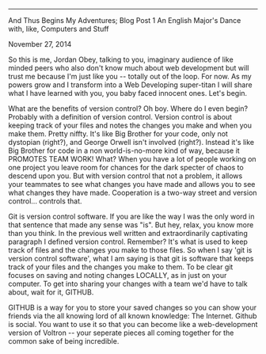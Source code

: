 

-----------------------------------------------------------------------------------

And Thus Begins My Adventures; Blog Post 1
An English Major's Dance with, like, Computers and Stuff

November 27, 2014 

So this is me, Jordan Obey, talking to you, imaginary audience of like minded peers who also don't know much about web development but will trust me because I'm just like you -- totally out of the loop. For now. As my powers grow and I transform into a Web Developing super-titan I will share what I have learned with you, you baby faced innocent ones. Let's begin. 

What are the benefits of version control? Oh boy. Where do I even begin? Probably with a definition of version control. Version control is about keeping track of your files and notes the changes you make and when you make them. Pretty niffty. It's like Big Brother for your code, only not dystopian (right?), and George Orwell isn't involved (right?). Instead it's like Big Brother for code in a non world-is-no-more kind of way, because it PROMOTES TEAM WORK! What? When you have a lot of people working on one project you leave room for chances for the dark specter of chaos to descend upon you. But with version control that not a problem, it allows your teammates to see what changes you have made and allows you to see what changes they have made. Cooperation is a two-way street and version control... controls that. 

Git is version control software. If you are like the way I was the only word in that sentence that made any sense was "is". But hey, relax, you know more than you think. In the previous well written and extraordinarily captivating paragraph I defined version control. Remember? It's what is used to keep track of files and the changes you make to those files. So when I say 'git is version control software', what I am saying is that git is software that keeps track of your files and the changes you make to them. To be clear git focuses on saving and noting changes LOCALLY, as in just on your computer. To get into sharing your changes with a team we'd have to talk about, wait for it, GITHUB. 

GITHUB is a way for you to store your saved changes so you can show your friends via the all knowing lord of all known knowledge: The Internet. Github is social. You want to use it so that you can become like a web-development version of Voltron -- your seperate pieces all coming together for the common sake of being incredible. 
